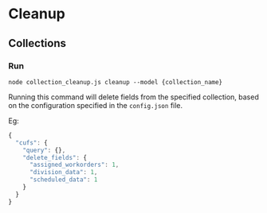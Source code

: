 # Cleanup

## Collections

### Run 

`node collection_cleanup.js cleanup --model {collection_name}`

Running this command will delete fields from the specified collection, based on the configuration specified in the `config.json` file.

Eg:

```javascript
{
  "cufs": {
    "query": {},
    "delete_fields": {
      "assigned_workorders": 1,
      "division_data": 1,
      "scheduled_data": 1
    }
  }
}
```
